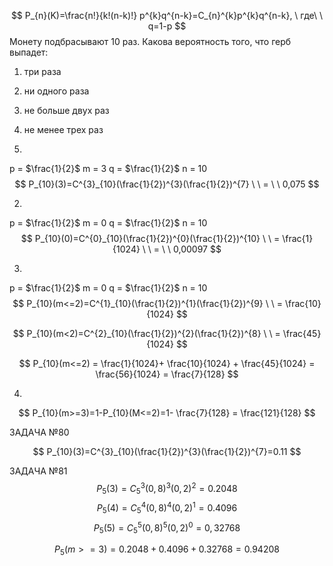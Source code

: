 $$
P_{n}(K)=\frac{n!}{k!(n-k)!} p^{k}q^{n-k}=C_{n}^{k}p^{k}q^{n-k}, \ где\ \ q=1-p
$$
Монету подбрасывают 10 раз. Какова вероятность того, что герб выпадет: 
1) три раза 
2) ни одного раза  
3) не больше двух раз 
4) не менее трех раз

1)
p = $\frac{1}{2}$
m = $3$
q = $\frac{1}{2}$
n = $10$
$$
P_{10}(3)=C^{3}_{10}(\frac{1}{2})^{3}(\frac{1}{2})^{7} \ \ = \ \ 0,075
$$

2)
p = $\frac{1}{2}$
m = $0$
q = $\frac{1}{2}$
n = $10$
$$
P_{10}(0)=C^{0}_{10}(\frac{1}{2})^{0}(\frac{1}{2})^{10} \ \ = \frac{1}{1024} \ \ = \ \ 0,00097
$$

3)
p = $\frac{1}{2}$
m = $0$
q = $\frac{1}{2}$
n = $10$
$$
P_{10}(m<=2)=C^{1}_{10}(\frac{1}{2})^{1}(\frac{1}{2})^{9} \ \ = \frac{10}{1024}
$$

$$
P_{10}(m<2)=C^{2}_{10}(\frac{1}{2})^{2}(\frac{1}{2})^{8} \ \ = \frac{45}{1024}
$$

$$
P_{10}(m<=2) = \frac{1}{1024}+ \frac{10}{1024} + \frac{45}{1024} = \frac{56}{1024} = \frac{7}{128}
$$

4)
$$
P_{10}(m>=3)=1-P_{10}(M<=2)=1- \frac{7}{128} = \frac{121}{128}
$$


ЗАДАЧА №80

$$
P_{10}(3)=C^{3}_{10}(\frac{1}{2})^{3}(\frac{1}{2})^{7}=0.11
$$

ЗАДАЧА №81
$$
P_{5}(3)=C^{3}_{5}(0,8)^{3}(0,2)^{2}=0.2048
$$
$$
P_{5}(4)=C^{4}_{5}(0,8)^{4}(0,2)^{1}= 0.4096
$$
$$
P_{5}(5)=C^{5}_{5}(0,8)^{5}(0,2)^{0}=0,32768
$$

$$
P_{5}(m>=3)=0.2048 + 0.4096 + 0.32768 = 0.94208
$$

